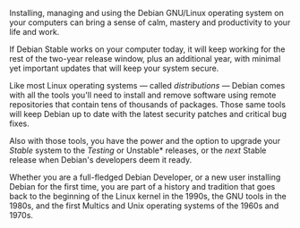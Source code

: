 Installing, managing and using the Debian GNU/Linux operating system on your computers can bring a sense of calm, mastery and productivity to your life and work.

If Debian Stable works on your computer today, it will keep working for the rest of the two-year release window, plus an additional year, with minimal yet important updates that will keep your system secure.

Like most Linux operating systems — called *distributions* — Debian comes with all the tools you'll need to install and remove software using remote repositories that contain tens of thousands of packages. Those same tools will keep Debian up to date with the latest security patches and critical bug fixes.

Also with those tools, you have the power and the option to upgrade your *Stable* system to the *Testing* or Unstable* releases, or the *next* Stable release when Debian's developers deem it ready.

Whether you are a full-fledged Debian Developer, or a new user installing Debian for the first time, you are part of a history and tradition that goes back to the beginning of the Linux kernel in the 1990s, the GNU tools in the 1980s, and the first Multics and Unix operating systems of the 1960s and 1970s.


